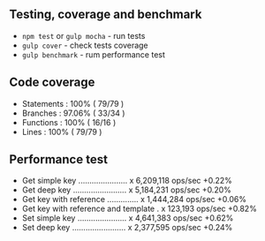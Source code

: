 ## Testing, coverage and benchmark

* `npm test` or `gulp mocha` - run tests
* `gulp cover` - check tests coverage
* `gulp benchmark` - rum performance test
 
## Code coverage

* Statements   : 100% ( 79/79 )
* Branches     : 97.06% ( 33/34 )
* Functions    : 100% ( 16/16 )
* Lines        : 100% ( 79/79 )

## Performance test

* Get simple key ...................... x 6,209,118 ops/sec +0.22%
* Get deep key ........................ x 5,184,231 ops/sec +0.20%
* Get key with reference .............. x 1,444,284 ops/sec +0.06%
* Get key with reference and template . x 123,193 ops/sec +0.82%
* Set simple key ...................... x 4,641,383 ops/sec +0.62%
* Set deep key ........................ x 2,377,595 ops/sec +0.24%